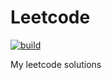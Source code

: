 # Leetcode


[![build](https://github.com/ddaletski/algolabs/actions/workflows/leetcode-tests.yml/badge.svg)](https://github.com/ddaletski/algolabs/actions/workflows/leetcode-tests.yml)

My leetcode solutions
